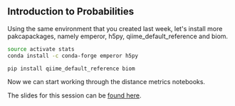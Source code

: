 ## Introduction to Probabilities

Using the same environment that you created last week, let's install more
pakcapackages, namely emperor, h5py, qiime_default_reference and biom.

```bash
source activate stats
conda install -c conda-forge emperor h5py

pip install qiime_default_reference biom
```

Now we can start working through the distance metrics notebooks.

The slides for this session can be [found here](https://docs.google.com/presentation/d/1yq9KkP_Wq6gjP4XQ04UsuYCBwy6aWOI63xB_S4PhAgU/edit?usp=sharing).
